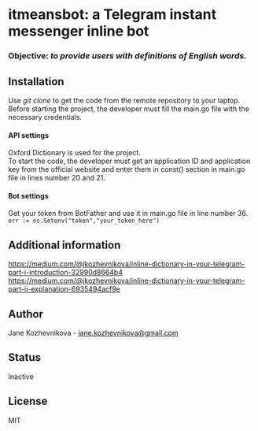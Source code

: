 # itmeansbot: a Telegram instant messenger inline bot 
### Objective: _to provide users with definitions of English words._ 

## Installation
Use *git clone* to get the code from the remote repository to your laptop.    
Before starting the project, the developer must fill the main.go file with the necessary credentials.    

#### API settings
Oxford Dictionary is used for the project.  
To start the code, the developer must get an application ID and application key from the official website and enter them in const() section in main.go file in lines number 20 and 21. 

#### Bot settings
Get your token from BotFather and use it in main.go file in line number 36.   
` err := os.Setenv("token","your_token_here")
`

## Additional information 
https://medium.com/@jkozhevnikova/inline-dictionary-in-your-telegram-part-i-introduction-32990d8664b4
https://medium.com/@jkozhevnikova/inline-dictionary-in-your-telegram-part-ii-explanation-6935494acf9e 

## Author
Jane Kozhevnikova - jane.kozhevnikova@gmail.com

## Status
Inactive

## License
MIT

